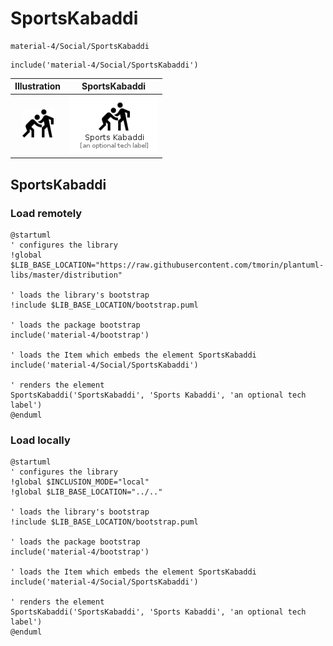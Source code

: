 # SportsKabaddi


```text
material-4/Social/SportsKabaddi
```

```text
include('material-4/Social/SportsKabaddi')
```



| Illustration | SportsKabaddi |
| :---: | :---: |
| ![illustration for Illustration](../../material-4/Social/SportsKabaddi.png) | ![illustration for SportsKabaddi](../../material-4/Social/SportsKabaddi.Local.png) |




## SportsKabaddi

### Load remotely
```plantuml
@startuml
' configures the library
!global $LIB_BASE_LOCATION="https://raw.githubusercontent.com/tmorin/plantuml-libs/master/distribution"

' loads the library's bootstrap
!include $LIB_BASE_LOCATION/bootstrap.puml

' loads the package bootstrap
include('material-4/bootstrap')

' loads the Item which embeds the element SportsKabaddi
include('material-4/Social/SportsKabaddi')

' renders the element
SportsKabaddi('SportsKabaddi', 'Sports Kabaddi', 'an optional tech label')
@enduml
```

### Load locally
```plantuml
@startuml
' configures the library
!global $INCLUSION_MODE="local"
!global $LIB_BASE_LOCATION="../.."

' loads the library's bootstrap
!include $LIB_BASE_LOCATION/bootstrap.puml

' loads the package bootstrap
include('material-4/bootstrap')

' loads the Item which embeds the element SportsKabaddi
include('material-4/Social/SportsKabaddi')

' renders the element
SportsKabaddi('SportsKabaddi', 'Sports Kabaddi', 'an optional tech label')
@enduml
```

